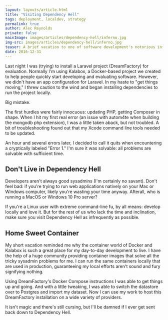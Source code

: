 ```yaml
---
layout: layouts/article.html
title: "Visiting Dependency Hell"
tags: deployment, localdev, strategy
permalink: true
author: Alec Reynolds
private: false
mainImage: images/articles/dependency-hell/inferno.jpg
img-src: images/articles/dependency-hell/inferno.jpg
teaser: A brief vacation to one of software development's notorious infernos reminded me why containers, Docker, and Kalabox are the way to manage development dependencies.
date: 2016-12-31
---
```


Last night I was (trying) to install a Laravel project (DreamFactory) for evaluation. Normally I'm using Kalabox, a Docker-based project we created to help people quickly start developing and evaluating software. However, we didn't have an app configuration for Laravel. In my haste to "get things moving," I threw caution to the wind and began installing dependencies to run the project locally.

Big mistake.

The first hurdles were fairly innocuous: updating PHP, getting Composer in shape. When I hit my first real error (an issue with autom4te when building the mongodb php extension), I was a little taken aback, but not troubled. A bit of troubleshooting found out that my Xcode command line tools needed to be updated.

An hour and several errors later, I decided to call it quits when encountering a cryptically labeled "Error 1." I'm sure it was solvable: all problems are solvable with sufficient time.

## Don't Live in Dependency Hell

Developers aren't always good sysadmins (I'm certainly no savant). Don't feel bad: if you're trying to run web applications natively on your Mac or Windows computer, likely you're wasting your time anyway. Afterall, who is running a MacOS or Windows 10 Pro server?

If you're a Linux user with extreme command-line fu, by all means: develop locally and love it. But for the rest of us who lack the time and inclination, make sure you visit Dependency Hell as infrequently as possible.

## Home Sweet Container

My short vacation reminded me why the container world of Docker and Kalabox is such a great place for my day-to-day development to live. I have the help of a huge community providing container images that solve all the tricky sysadmin problems for me. I can run the same containers locally that are used in production, guaranteeing my local efforts aren't sound and fury signifying nothing.

Using DreamFactory's Docker Compose instructions I was able to get things up and going. And with a little tweaking, I was able to switch the datastore over to Postgres and import my dataset. Now I can use my work to host this DreamFactory installation on a wide variety of providers.

It isn't magic and there's still cursing, but I'll be damned if I ever get sent back down to Dependency Hell.
